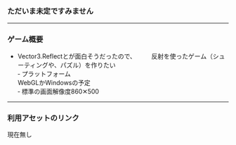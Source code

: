 ### ただいま未定ですみません

---

### ゲーム概要

-   Vector3.Reflectとが面白そうだったので、　　　反射を使ったゲーム（シューティングや、パズル）を作りたい<br>
‐ プラットフォーム<br>WebGLかWindowsの予定<br>
‐ 標準の画面解像度860✕500

---

### 利用アセットのリンク

現在無し


